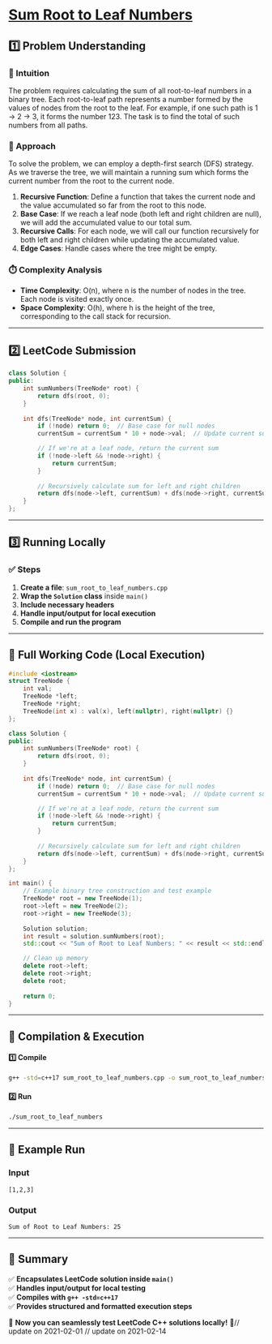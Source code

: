 # **[Sum Root to Leaf Numbers](https://leetcode.com/problems/sum-root-to-leaf-numbers/description/)**  

## **1️⃣ Problem Understanding**  
### **📌 Intuition**  
The problem requires calculating the sum of all root-to-leaf numbers in a binary tree. Each root-to-leaf path represents a number formed by the values of nodes from the root to the leaf. For example, if one such path is 1 → 2 → 3, it forms the number 123. The task is to find the total of such numbers from all paths.

### **🚀 Approach**  
To solve the problem, we can employ a depth-first search (DFS) strategy. As we traverse the tree, we will maintain a running sum which forms the current number from the root to the current node.

1. **Recursive Function**: Define a function that takes the current node and the value accumulated so far from the root to this node.
2. **Base Case**: If we reach a leaf node (both left and right children are null), we will add the accumulated value to our total sum.
3. **Recursive Calls**: For each node, we will call our function recursively for both left and right children while updating the accumulated value.
4. **Edge Cases**: Handle cases where the tree might be empty.

### **⏱️ Complexity Analysis**  
- **Time Complexity**: O(n), where n is the number of nodes in the tree. Each node is visited exactly once.
- **Space Complexity**: O(h), where h is the height of the tree, corresponding to the call stack for recursion.

---  

## **2️⃣ LeetCode Submission**  
```cpp
class Solution {
public:
    int sumNumbers(TreeNode* root) {
        return dfs(root, 0);
    }
    
    int dfs(TreeNode* node, int currentSum) {
        if (!node) return 0;  // Base case for null nodes
        currentSum = currentSum * 10 + node->val;  // Update current sum

        // If we're at a leaf node, return the current sum
        if (!node->left && !node->right) {
            return currentSum;
        }
        
        // Recursively calculate sum for left and right children
        return dfs(node->left, currentSum) + dfs(node->right, currentSum);
    }
};
```  

---  

## **3️⃣ Running Locally**  
### **✅ Steps**  
1. **Create a file**: `sum_root_to_leaf_numbers.cpp`  
2. **Wrap the `Solution` class** inside `main()`  
3. **Include necessary headers**  
4. **Handle input/output for local execution**  
5. **Compile and run the program**  

---  

## **📝 Full Working Code (Local Execution)**  
```cpp
#include <iostream>
struct TreeNode {
    int val;
    TreeNode *left;
    TreeNode *right;
    TreeNode(int x) : val(x), left(nullptr), right(nullptr) {}
};

class Solution {
public:
    int sumNumbers(TreeNode* root) {
        return dfs(root, 0);
    }
    
    int dfs(TreeNode* node, int currentSum) {
        if (!node) return 0;  // Base case for null nodes
        currentSum = currentSum * 10 + node->val;  // Update current sum

        // If we're at a leaf node, return the current sum
        if (!node->left && !node->right) {
            return currentSum;
        }
        
        // Recursively calculate sum for left and right children
        return dfs(node->left, currentSum) + dfs(node->right, currentSum);
    }
};

int main() {
    // Example binary tree construction and test example
    TreeNode* root = new TreeNode(1);
    root->left = new TreeNode(2);
    root->right = new TreeNode(3);
    
    Solution solution;
    int result = solution.sumNumbers(root);
    std::cout << "Sum of Root to Leaf Numbers: " << result << std::endl; // Expected output: 25 (12 + 13)

    // Clean up memory
    delete root->left;
    delete root->right;
    delete root;
    
    return 0;
}
```  

---  

## **🔧 Compilation & Execution**  
#### **1️⃣ Compile**  
```bash
g++ -std=c++17 sum_root_to_leaf_numbers.cpp -o sum_root_to_leaf_numbers
```  

#### **2️⃣ Run**  
```bash
./sum_root_to_leaf_numbers
```  

---  

## **🎯 Example Run**  
### **Input**  
```
[1,2,3]
```  
### **Output**  
```
Sum of Root to Leaf Numbers: 25
```  

---  

## **📌 Summary**  
✅ **Encapsulates LeetCode solution inside `main()`**  
✅ **Handles input/output for local testing**  
✅ **Compiles with `g++ -std=c++17`**  
✅ **Provides structured and formatted execution steps**  

🚀 **Now you can seamlessly test LeetCode C++ solutions locally!** 🚀// update on 2021-02-01
// update on 2021-02-14
